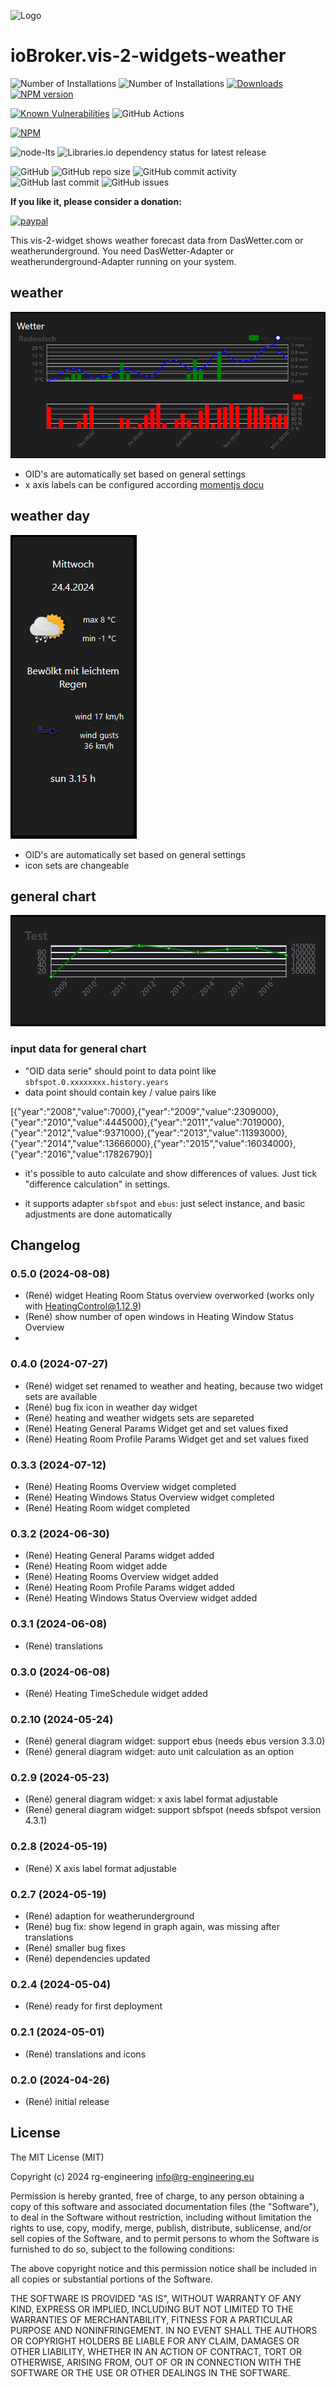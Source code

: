 ![Logo](admin/vis-2-widgets-weather.png)
# ioBroker.vis-2-widgets-weather

![Number of Installations](http://iobroker.live/badges/vis-2-widgets-weather_heating_-installed.svg) ![Number of Installations](http://iobroker.live/badges/vis-2-widgets-weather_heating_-stable.svg)
[![Downloads](https://img.shields.io/npm/dm/iobroker.vis-2-widgets-weather_heating_.svg)](https://www.npmjs.com/package/iobroker.vis-2-widgets-weather_heating_)
[![NPM version](http://img.shields.io/npm/v/iobroker.vis-2-widgets-weather_heating_.svg)](https://www.npmjs.com/package/iobroker.vis-2-widgets-weather_heating_)

[![Known Vulnerabilities](https://snyk.io/test/github/rg-engineering/ioBroker.vis-2-widgets-weather_heating_/badge.svg)](https://snyk.io/test/github/rg-engineering/ioBroker.vis-2-widgets-weather_heating_)
![GitHub Actions](https://github.com/rg-engineering/ioBroker.vis-2-widgets-weather_heating_/workflows/Test%20and%20Release/badge.svg)

[![NPM](https://nodei.co/npm/iobroker.vis-2-widgets-weather_heating.png?downloads=true)](https://nodei.co/npm/iobroker.vis-2-widgets-weather_heating_/)

![node-lts](https://img.shields.io/node/v-lts/iobroker.vis-2-widgets-weather_heating_?style=flat-square)
![Libraries.io dependency status for latest release](https://img.shields.io/librariesio/release/npm/iobroker.vis-2-widgets-weather_heating_?label=npm%20dependencies&style=flat-square)

![GitHub](https://img.shields.io/github/license/rg-engineering/ioBroker.vis-2-widgets-weather_heating_?style=flat-square)
![GitHub repo size](https://img.shields.io/github/repo-size/rg-engineering/ioBroker.vis-2-widgets-weather_heating_?logo=github&style=flat-square)
![GitHub commit activity](https://img.shields.io/github/commit-activity/m/rg-engineering/ioBroker.vis-2-widgets-weather_heating_?logo=github&style=flat-square)
![GitHub last commit](https://img.shields.io/github/last-commit/rg-engineering/ioBroker.vis-2-widgets-weather_heating_?logo=github&style=flat-square)
![GitHub issues](https://img.shields.io/github/issues/rg-engineering/ioBroker.vis-2-widgets-weather_heating_?logo=github&style=flat-square)


**If you like it, please consider a donation:**
                                                                          
[![paypal](https://www.paypalobjects.com/en_US/DK/i/btn/btn_donateCC_LG.gif)](https://www.paypal.com/donate/?hosted_button_id=34ESBMJ932QZC) 

This vis-2-widget shows weather forecast data from DasWetter.com or weatherunderground.
You need DasWetter-Adapter or weatherunderground-Adapter running on your system.

## weather
![widget_weather.PNG](./doc/widget_weather.PNG)

* OID's are automatically set based on general settings
* x axis labels can be configured according [momentjs docu](http://momentjs.com/docs/#/displaying/format/) 

## weather day
![widget_weather_day.PNG](./doc/widget_weather_day.PNG)

* OID's are automatically set based on general settings
* icon sets are changeable

## general chart

![widget_general_chart.PNG](./doc/widget_general_chart.PNG)


### input data for general chart

* "OID data serie" should point to data point like `sbfspot.0.xxxxxxxx.history.years`
* data point should contain key / value pairs like

 [{"year":"2008","value":7000},{"year":"2009","value":2309000},{"year":"2010","value":4445000},{"year":"2011","value":7019000},{"year":"2012","value":9371000},{"year":"2013","value":11393000},{"year":"2014","value":13666000},{"year":"2015","value":16034000},{"year":"2016","value":17826790}]

* it's possible to auto calculate and show differences of values. Just tick "difference calculation" in settings.

* it supports adapter `sbfspot` and `ebus`: just select instance, and basic adjustments are done automatically

<!--
    ### **WORK IN PROGRESS**
-->
## Changelog
### 0.5.0 (2024-08-08)
 * (René) widget Heating Room Status overview overworked (works only with HeatingControl@1.12.9)
 * (René) show number of open windows in Heating Window Status Overview
 *

### 0.4.0 (2024-07-27)
 * (René) widget set renamed to weather and heating, because two widget sets are available
 * (René) bug fix icon in weather day widget
 * (René) heating and weather widgets sets are separeted
 * (René) Heating General Params Widget get and set values fixed
 * (René) Heating Room Profile Params Widget get and set values fixed

### 0.3.3 (2024-07-12)
 * (René) Heating Rooms Overview widget completed
 * (René) Heating Windows Status Overview widget completed
 * (René) Heating Room widget completed

### 0.3.2 (2024-06-30)
* (René) Heating General Params widget added
* (René) Heating Room widget adde
* (René) Heating Rooms Overview widget added
* (René) Heating Room Profile Params widget added
* (René) Heating Windows Status Overview widget added

### 0.3.1 (2024-06-08)
* (René) translations

### 0.3.0 (2024-06-08)
* (René) Heating TimeSchedule widget added

### 0.2.10 (2024-05-24)
* (René) general diagram widget: support ebus (needs ebus version 3.3.0)
* (René) general diagram widget: auto unit calculation as an option

### 0.2.9 (2024-05-23)
* (René) general diagram widget: x axis label format adjustable
* (René) general diagram widget: support sbfspot (needs sbfspot version 4.3.1)

### 0.2.8 (2024-05-19)
* (René) X axis label format adjustable

### 0.2.7 (2024-05-19)
* (René) adaption for weatherunderground
* (René) bug fix: show legend in graph again, was missing after translations
* (René) smaller bug fixes
* (René) dependencies updated

### 0.2.4 (2024-05-04)
* (René) ready for first deployment

### 0.2.1 (2024-05-01)
* (René) translations and icons

### 0.2.0 (2024-04-26)
* (René) initial release

## License
The MIT License (MIT)

Copyright (c) 2024 rg-engineering <info@rg-engineering.eu>

Permission is hereby granted, free of charge, to any person obtaining a copy
of this software and associated documentation files (the "Software"), to deal
in the Software without restriction, including without limitation the rights
to use, copy, modify, merge, publish, distribute, sublicense, and/or sell
copies of the Software, and to permit persons to whom the Software is
furnished to do so, subject to the following conditions:

The above copyright notice and this permission notice shall be included in
all copies or substantial portions of the Software.

THE SOFTWARE IS PROVIDED "AS IS", WITHOUT WARRANTY OF ANY KIND, EXPRESS OR
IMPLIED, INCLUDING BUT NOT LIMITED TO THE WARRANTIES OF MERCHANTABILITY,
FITNESS FOR A PARTICULAR PURPOSE AND NONINFRINGEMENT. IN NO EVENT SHALL THE
AUTHORS OR COPYRIGHT HOLDERS BE LIABLE FOR ANY CLAIM, DAMAGES OR OTHER
LIABILITY, WHETHER IN AN ACTION OF CONTRACT, TORT OR OTHERWISE, ARISING FROM,
OUT OF OR IN CONNECTION WITH THE SOFTWARE OR THE USE OR OTHER DEALINGS IN
THE SOFTWARE.
